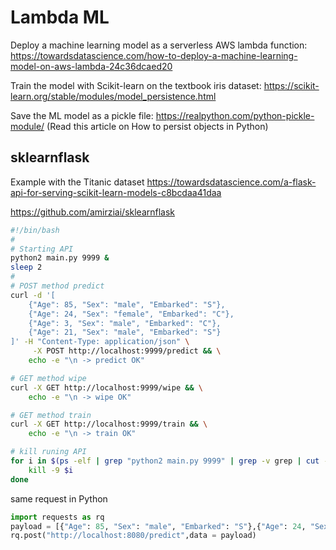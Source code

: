 # Lambda ML

Deploy a machine learning model as a serverless AWS lambda function:
https://towardsdatascience.com/how-to-deploy-a-machine-learning-model-on-aws-lambda-24c36dcaed20

Train the model with Scikit-learn on the textbook iris dataset:
https://scikit-learn.org/stable/modules/model_persistence.html

Save the ML model as a pickle file:
https://realpython.com/python-pickle-module/
(Read this article on How to persist objects in Python)


## sklearnflask 
Example with the Titanic dataset 
https://towardsdatascience.com/a-flask-api-for-serving-scikit-learn-models-c8bcdaa41daa

https://github.com/amirziai/sklearnflask

```bash
#!/bin/bash
#
# Starting API
python2 main.py 9999 &
sleep 2
#
# POST method predict
curl -d '[
    {"Age": 85, "Sex": "male", "Embarked": "S"},
    {"Age": 24, "Sex": "female", "Embarked": "C"},
    {"Age": 3, "Sex": "male", "Embarked": "C"},
    {"Age": 21, "Sex": "male", "Embarked": "S"}
]' -H "Content-Type: application/json" \
     -X POST http://localhost:9999/predict && \
    echo -e "\n -> predict OK"

# GET method wipe
curl -X GET http://localhost:9999/wipe && \
    echo -e "\n -> wipe OK"

# GET method train
curl -X GET http://localhost:9999/train && \
    echo -e "\n -> train OK"

# kill runing API
for i in $(ps -elf | grep "python2 main.py 9999" | grep -v grep | cut -d " " -f 4); do
    kill -9 $i
done
```

same request in Python

```python
import requests as rq
payload = [{"Age": 85, "Sex": "male", "Embarked": "S"},{"Age": 24, "Sex": "female", "Embarked": "C"},{"Age": 3, "Sex": "male", "Embarked": "C"},{"Age": 21, "Sex": "male", "Embarked": "S"}]
rq.post("http://localhost:8080/predict",data = payload)
```